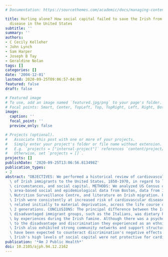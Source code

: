 ```yaml
---
# Documentation: https://sourcethemes.com/academic/docs/managing-content/

title: Hurling alone? How social capital failed to save the Irish from cardiovascular
  disease in the United States
subtitle: ''
summary: ''
authors:
- C Cecily Kelleher
- John Lynch
- Sam Harper
- Joseph B Tay
- Geraldine Nolan
tags: []
categories: []
date: '2004-12-01'
lastmod: 2020-09-25T09:06:57-04:00
featured: false
draft: false

# Featured image
# To use, add an image named `featured.jpg/png` to your page's folder.
# Focal points: Smart, Center, TopLeft, Top, TopRight, Left, Right, BottomLeft, Bottom, BottomRight.
image:
  caption: ''
  focal_point: ''
  preview_only: false

# Projects (optional).
#   Associate this post with one or more of your projects.
#   Simply enter your project's folder or file name without extension.
#   E.g. `projects = ["internal-project"]` references `content/project/deep-learning/index.md`.
#   Otherwise, set `projects = []`.
projects: []
publishDate: '2020-09-25T13:06:56.813498Z'
publication_types:
- 2
abstract: "OBJECTIVES: We performed a historical review of cardiovascular risk profiles\
  \ of Irish immigrants to the United States, 1850-1970, in regard to lifestyle, socio-economic\
  \ circumstances, and social capital. METHODS: We analyzed US Census data from 1850-1970,\
  \ area-based social and epidemiological data from Boston, data from Ireland's National\
  \ Nutrition Surveillance Centre, and literature on Irish migration. RESULTS: The\
  \ Irish were consistently at increased risk of cardiovascular diseases, a risk that\
  \ related initially to material deprivation, across the life course of at least\
  \ 2 generations. CONCLUSIONS: The principal difference between the Irish and other\
  \ disadvantaged immigrant groups, such as the Italians, was dietary habits influenced\
  \ by experiences during the Irish famine. Although there was a psychosocial component\
  \ to the disadvantage and discrimination they experienced as an ethnic group, the\
  \ Irish also exhibited strong community networks and support structures that might\
  \ have been expected to counteract discrimination's negative effects. However, the\
  \ Irish's high levels of social capital were not protective for cardiovascular disease."
publication: '*Am J Public Health*'
doi: 10.2105/ajph.94.12.2162
---
```


